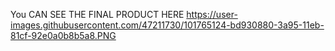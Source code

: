 You CAN SEE THE FINAL PRODUCT HERE
https://user-images.githubusercontent.com/47211730/101765124-bd930880-3a95-11eb-81cf-92e0a0b8b5a8.PNG
